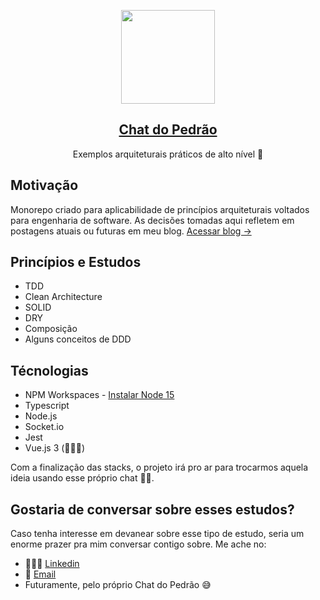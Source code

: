 <p align="center">
  <a href="https://pedromoraisf.medium.com">
    <img src="https://ouch-cdn.icons8.com/preview/760/349dca7d-9e1f-4a75-a2b3-0c030530d384.png" height="150">
    <h2 align="center">Chat do Pedrão</h2>
  </a>
  <p align="center">Exemplos arquiteturais práticos de alto nível 🦅</p>
</p>


## Motivação
Monorepo criado para aplicabilidade de princípios arquiteturais voltados para engenharia de software. As decisões tomadas aqui refletem em postagens atuais ou futuras em meu blog. [Acessar blog →](https://pedromoraisf.medium.com)

## Princípios e Estudos
- TDD
- Clean Architecture
- SOLID
- DRY
- Composição
- Alguns conceitos de DDD

## Técnologias
- NPM Workspaces - [Instalar Node 15](https://nodejs.org/en/download/current/)
- Typescript
- Node.js
- Socket.io
- Jest
- Vue.js 3 (👨🏽‍💻)

Com a finalização das stacks, o projeto irá pro ar para trocarmos aquela ideia usando esse próprio chat ✌🏽.

## Gostaria de conversar sobre esses estudos?
Caso tenha interesse em devanear sobre esse tipo de estudo, seria um enorme prazer pra mim conversar contigo sobre. Me ache no:
- 🙋🏽‍♂️ [Linkedin](https://www.linkedin.com/in/pedromoraisf/)
- 📧 [Email](mailto:pedro.morais1997@gmail.com)
- Futuramente, pelo próprio Chat do Pedrão 😅